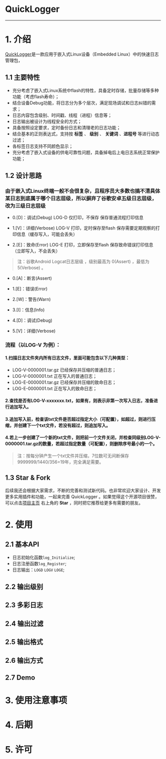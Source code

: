 # QuickLogger

---

# 1. 介绍

[QuickLogger](https://github.com/jsnjjnzx870214/QuickLogger)是一款应用于嵌入式Linux设备（Embedded Linux）中的快速日志管理包，

## 1.1 主要特性

- 充分考虑了嵌入式Linux系统中flash的特性，具备定时存储，批量存储等多种功能（考虑flash寿命）；
- 结合设备Debug功能，将日志分为多个层次，满足现场调试和日志纠错的需求；
- 日志内容包含级别、时间戳、线程（进程）信息等；
- 日志输出被设计为线程安全的方式；
- 具备按照设定要求，定时备份日志和清理老的日志功能；
- 结合基本的正则表达式，支持按 **标签**  、 **级别** 、 **关键词** 、**进程号** 等进行动态过滤；
- 各标签日志支持不同颜色显示；
- 充分考虑了嵌入式设备的供电可靠性问题，具备掉电后上电日志系统正常保护功能；

## 1.2 设计思路
### 由于嵌入式Linux终端一般不会很复杂，且程序员大多数也搞不清具体某日志到底属于哪个日志层级，所以摒弃了谷歌安卓五级日志层级，改为三级日志层级



- 0.[D]：调试(Debug) 	LOG-D   仅打印，不保存         保存普通流程打印信息


- 1.[V]：详细(Verbose)   LOG-V   打印，定时保存至flash	 保存需要定期观察的打印信息（缓存写入，可能会丢失）


- 2.[E]：致命(Error) 	LOG-E   打印，立即保存至flash	 保存致命错误打印信息（立即写入，不会丢失）

> 注：谷歌Android Logcat日志层级 ，级别最高为 0(Assert) ，最低为 5(Verbose) 。

- 0.[A]：断言(Assert)

- 1.[E]：错误(Error)

- 2.[W]：警告(Warn)

- 3.[I]：信息(Info)

- 4.[D]：调试(Debug)

- 5.[V]：详细(Verbose)


### 流程（以LOG-V 为例）：
#### 1.扫描日志文件夹内所有日志文件，里面可能包含以下几种类型：

- LOG-V-0000001.tar.gz	已经保存并压缩的普通日志；
- LOG-V-0000001.txt		正在写入的普通日志；
- LOG-E-0000001.tar.gz	已经保存并压缩的致命日志；
- LOG-E-0000001.txt		正在写入的致命日志；
#### 2.查找是否有LOG-V-xxxxxxx.txt，如果有，则表示非第一次写入日志，准备进行追加写入。

#### 3.追加写入前，检查该txt文件是否超过指定大小（可配置），如超过，则进行压缩，并创建下一个txt文件，若没有超过，则追加写入。

#### 4.若上一步创建了一个新的txt文件，则把前一个文件关闭，并检查同级别LOG-V-0000001.tar.gz的数量，若超过指定数量（可配置），则删除序号最小的一个。

> 注：按每分钟产生一个txt文件并压缩，7位数可无间断保存9999999/1440/356=19年，完全满足需要。


## 1.3 Star & Fork

后续我还会根据大家需求，不断的完善和测试新代码。也非常欢迎大家设计、开发更多实用插件和功能，一起来完善 QuickLogger 。如果觉得这个开源项目很赞，可以点击[项目主页](https://github.com/jsnjjnzx870214/QuickLogger) 右上角的 **Star** ，同时把它推荐给更多有需要的朋友。

# 2. 使用

## 2.1 基本API
- 日志初始化函数`log_Initialize`;
- 日志注册函数`log_Register`;
- 日志输出：`LOGD` `LOGV` `LOGE`;

## 2.2 输出级别

## 2.3 多彩日志

## 2.4 输出过滤

## 2.5 输出格式

## 2.6 输出方式

## 2.7 Demo

# 3. 使用注意事项

# 4. 后期

# 5. 许可
